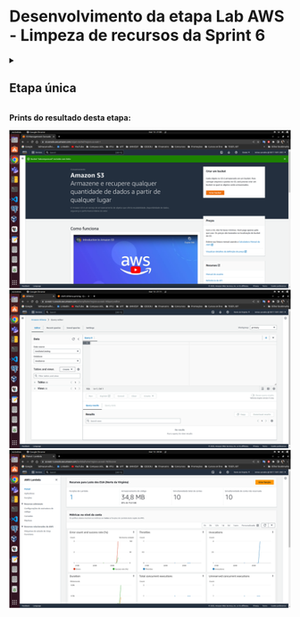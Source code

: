 # Desenvolvimento da etapa Lab AWS - Limpeza de recursos da Sprint 6

<details>
<summary>
<h2>Etapa única</h2>
</summary>

Após concluir todas as etapas dos laboratórios e de colher as evidências/códigos para repassar ao monitor (a), você deve realizar a limpeza do que foi criado, para não incorrer em custos desnecessários.

Lembre-se de:

- Excluir os arquivos usados/gerados durante os laboratórios do S3

- Excluir as bases de dados criadas durante os laboratórios no Glue Catalog

- Excluir o crawler e o job no Glue

</details>

**Prints do resultado desta etapa:**

![Print 1](https://github.com/telmacarvalho/programa_de_bolsas_compass/blob/main/Sprint%206/Data_%26_Analytics/Lab_AWS%20_Limpeza_de_recursos/1.png)\
![Print 2](https://github.com/telmacarvalho/programa_de_bolsas_compass/blob/main/Sprint%206/Data_%26_Analytics/Lab_AWS%20_Limpeza_de_recursos/2.png)\
![Print 3](https://github.com/telmacarvalho/programa_de_bolsas_compass/blob/main/Sprint%206/Data_%26_Analytics/Lab_AWS%20_Limpeza_de_recursos/3.png)